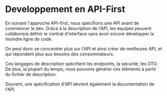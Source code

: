 # Developpement en API-First 

En suivant l'approche API-first, nous spécifions une API avant de commencer le dev. Grâce à la description de l'API, les équipes peuvent collaborerà définir le contrat d'interface sans avoir encore développer la moindre ligne de code.

On peut donc se concentrer plus sur l'API et ainsi créer de meilleures API, et qui répondent plus aux besoins des consommateurs.

Ces langages de description spécifient les endpoints, la sécurité, les DTO. De plus, la plupart du temps, nous pouvons générer ces éléments à partir du fichier de description.

Souvent, une spécification d'API devient également la documentation de l'API.